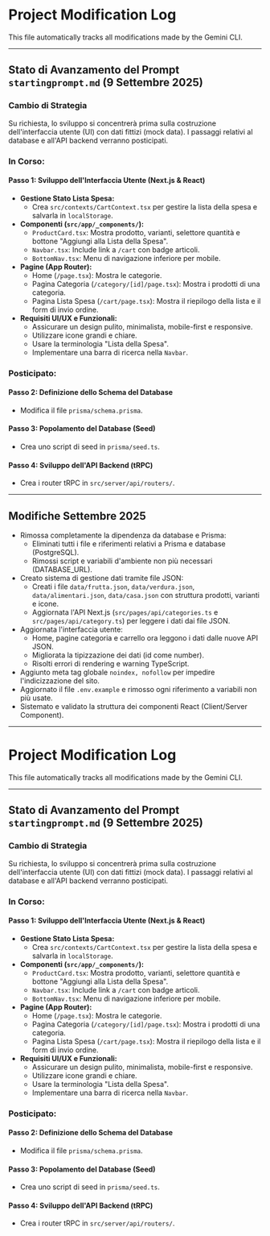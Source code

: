 # Project Modification Log

This file automatically tracks all modifications made by the Gemini CLI.

---

## Stato di Avanzamento del Prompt `startingprompt.md` (9 Settembre 2025)

### Cambio di Strategia

Su richiesta, lo sviluppo si concentrerà prima sulla costruzione dell'interfaccia utente (UI) con dati fittizi (mock data). I passaggi relativi al database e all'API backend verranno posticipati.

### In Corso:

#### Passo 1: Sviluppo dell'Interfaccia Utente (Next.js & React)

- **Gestione Stato Lista Spesa:**
  - Crea `src/contexts/CartContext.tsx` per gestire la lista della spesa e salvarla in `localStorage`.
- **Componenti (`src/app/_components/`):**
  - `ProductCard.tsx`: Mostra prodotto, varianti, selettore quantità e bottone "Aggiungi alla Lista della Spesa".
  - `Navbar.tsx`: Include link a `/cart` con badge articoli.
  - `BottomNav.tsx`: Menu di navigazione inferiore per mobile.
- **Pagine (App Router):**
  - Home (`/page.tsx`): Mostra le categorie.
  - Pagina Categoria (`/category/[id]/page.tsx`): Mostra i prodotti di una categoria.
  - Pagina Lista Spesa (`/cart/page.tsx`): Mostra il riepilogo della lista e il form di invio ordine.
- **Requisiti UI/UX e Funzionali:**
  - Assicurare un design pulito, minimalista, mobile-first e responsive.
  - Utilizzare icone grandi e chiare.
  - Usare la terminologia "Lista della Spesa".
  - Implementare una barra di ricerca nella `Navbar`.

### Posticipato:

#### Passo 2: Definizione dello Schema del Database

- Modifica il file `prisma/schema.prisma`.

#### Passo 3: Popolamento del Database (Seed)

- Crea uno script di seed in `prisma/seed.ts`.

#### Passo 4: Sviluppo dell'API Backend (tRPC)

- Crea i router tRPC in `src/server/api/routers/`.

---

## Modifiche Settembre 2025

- Rimossa completamente la dipendenza da database e Prisma:
  - Eliminati tutti i file e riferimenti relativi a Prisma e database (PostgreSQL).
  - Rimossi script e variabili d'ambiente non più necessari (DATABASE_URL).
- Creato sistema di gestione dati tramite file JSON:
  - Creati i file `data/frutta.json`, `data/verdura.json`, `data/alimentari.json`, `data/casa.json` con struttura prodotti, varianti e icone.
  - Aggiornata l'API Next.js (`src/pages/api/categories.ts` e `src/pages/api/category.ts`) per leggere i dati dai file JSON.
- Aggiornata l'interfaccia utente:
  - Home, pagine categoria e carrello ora leggono i dati dalle nuove API JSON.
  - Migliorata la tipizzazione dei dati (id come number).
  - Risolti errori di rendering e warning TypeScript.
- Aggiunto meta tag globale `noindex, nofollow` per impedire l'indicizzazione del sito.
- Aggiornato il file `.env.example` e rimosso ogni riferimento a variabili non più usate.
- Sistemato e validato la struttura dei componenti React (Client/Server Component).

---

# Project Modification Log

This file automatically tracks all modifications made by the Gemini CLI.

---

## Stato di Avanzamento del Prompt `startingprompt.md` (9 Settembre 2025)

### Cambio di Strategia

Su richiesta, lo sviluppo si concentrerà prima sulla costruzione dell'interfaccia utente (UI) con dati fittizi (mock data). I passaggi relativi al database e all'API backend verranno posticipati.

### In Corso:

#### Passo 1: Sviluppo dell'Interfaccia Utente (Next.js & React)

- **Gestione Stato Lista Spesa:**
  - Crea `src/contexts/CartContext.tsx` per gestire la lista della spesa e salvarla in `localStorage`.
- **Componenti (`src/app/_components/`):**
  - `ProductCard.tsx`: Mostra prodotto, varianti, selettore quantità e bottone "Aggiungi alla Lista della Spesa".
  - `Navbar.tsx`: Include link a `/cart` con badge articoli.
  - `BottomNav.tsx`: Menu di navigazione inferiore per mobile.
- **Pagine (App Router):**
  - Home (`/page.tsx`): Mostra le categorie.
  - Pagina Categoria (`/category/[id]/page.tsx`): Mostra i prodotti di una categoria.
  - Pagina Lista Spesa (`/cart/page.tsx`): Mostra il riepilogo della lista e il form di invio ordine.
- **Requisiti UI/UX e Funzionali:**
  - Assicurare un design pulito, minimalista, mobile-first e responsive.
  - Utilizzare icone grandi e chiare.
  - Usare la terminologia "Lista della Spesa".
  - Implementare una barra di ricerca nella `Navbar`.

### Posticipato:

#### Passo 2: Definizione dello Schema del Database

- Modifica il file `prisma/schema.prisma`.

#### Passo 3: Popolamento del Database (Seed)

- Crea uno script di seed in `prisma/seed.ts`.

#### Passo 4: Sviluppo dell'API Backend (tRPC)

- Crea i router tRPC in `src/server/api/routers/`.